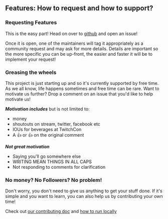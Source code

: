 ## Features: How to request and how to support?

### Requesting Features

This is the easy part! Head on over to [github](https://github.com/mattwwarren/twubot/issues) and open an issue!

Once it is open, one of the maintainers will tag it appropriately as a community request and may ask for more details. Details are important so the more specific you can be up-front, the easier and faster it will be to implement your request!

### Greasing the wheels

This project is just starting up and so it's currently supported by free time. As we all know, life happens sometimes and free time can be rare. Want to motivate us further? Drop a comment on an issue that you'd like to help motivate us!

***Motivation includes***
but is not limited to:

* money
* shoutouts on stream, twitter, facebook etc
* IOUs for beverages at TwitchCon
* A :+1: or :thumbsup: on the original comment

***Not great motivation***

* Saying you'll go somewhere else
* WRITING MEAN THINGS IN ALL CAPS
* Not responding to comments for clarification

### No money? No Followers? No problem!

Don't worry, you don't need to give us anything to get your stuff done. If it's simple and you want to learn, you can also help us by contributing your own time!

Check out [our contributing doc](https://github.com/mattwwarren/twubot/blob/master/CONTRIBUTING.md) and [how to run locally](RUNNING_LOCALLY.md)

